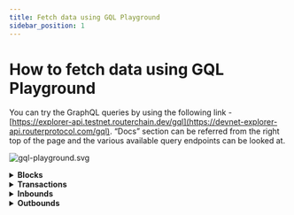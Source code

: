 ```yaml
---
title: Fetch data using GQL Playground
sidebar_position: 1
---
```


# How to fetch data using GQL Playground

You can try the GraphQL queries by using the following link - [https://explorer-api.testnet.routerchain.dev/gql](https://devnet-explorer-api.routerprotocol.com/gql). “Docs” section can be referred from the right top of the page and the various available  query endpoints can be looked at.

![gql-playground.svg](../../../../src/images/gql-plyground-query.png)


<details>
<summary><b>Blocks</b></summary>

### Overview

To query the data for blocks, you can use the blocks query. Below we have provided a few sample queries on how you can fetch desired blocks data using GraphQL.

### To get the latest blocks

To get the latest blocks from the explorer you can use the below query. The parameters offset and limit can be passed as required to get the outcome needed.

:::tip
The parameters can be set in the “Query Variables” section on the GraphQL playground. An example to set the parameters is as below - {"limit": 1, "offset": 1}
:::

**Request**

```jsx
query getLatestBlocks($limit: Int!, $offset: Int!) {
  paginatedBlock(sortBy:{_id:desc},limit:$limit,offset:$offset){
    totalRecords
    blocks{
      _id
      hash
      proposer
      txn_count
      timestamp
      transactions{
         _id
        height
        sender
        status
        receiver
        timeStamp
        gasWanted
        gasUsed
        fee
        event_logs
        success
      }
    }
  }
}
```

**Response**

```jsx
{
  "data": {
    "paginatedBlock": {
      "totalRecords": 15641,
      "blocks": [
        {
          "_id": 15641,
          "hash": "1C6BC272B52029A27D574A9E68269E9079A6E33AD4DBC3B4754874CE6EE4B0E6",
          "proposer": "4EC53962072D60BE17C849C98902EC05B22076E4",
          "txn_count": 0,
          "timestamp": "2023-01-02T08:55:57Z",
          "transactions": []
        }
      ]
    }
  }
}
```

### To get a specific block’s data

**Request**

```jsx
query getBlockByHeight($height: Int!){
  block(_id:$height){
    _id
    hash
    proposer
    txn_count
    timestamp
  }
}
```

**Response**

```jsx
{
  "data": {
    "block": {
      "_id": 1234,
      "hash": "92144B399796060CF32831077D34C5F3F67275E57572218B5BFC9BEDDDD0F44B",
      "proposer": "12B6CFEA58C5A3BC8CB194F4AE4E4610827083FC",
      "txn_count": 0,
      "timestamp": "2023-01-02T01:30:33Z"
    }
  }
}
```

</details>

<details>
<summary><b>Transactions</b></summary>

### Overview

To query the data for transactions, you can use the below examples. 

### To get the latest transactions data

To get the latest transactions from the explorer you can use the below query. The parameters offset and limit can be passed as required to get the outcome needed.

:::tip
The parameters can be set in the “Query Variables” section on the GraphQL playground. An example to set the parameters is as below -
{"limit": 1, "offset": 1}
:::

**Request**

```jsx
query getLatestTransactions($limit: Int!, $offset: Int!){
    paginatedTransaction(sortBy:{height:desc,timeStamp:desc},limit:$limit,offset:$offset){
    totalRecords
  transactions{
     _id
    height
    sender
    status
    receiver
    timeStamp
    gasWanted
    gasUsed
    fee
    event_logs
    success
    rawLog
    routePrice
  }
  }
}
```

**Response**

```jsx
{
  "data": {
    "paginatedTransaction": {
      "totalRecords": 17,
      "transactions": [
        {
          "_id": "4BB9D33522003683D23AF08A463248B77A65F0992C8FFAD730BD6F766B261E27",
          "height": 12886,
          "sender": "router1hvaau9fkk4xssmqe455mfujzd2hs6jnsy0rcdj",
          "status": "",
          "receiver": "router1gmj4z4vr3rn8ptzcumyycp6eegkuhehrlzlws2",
          "timeStamp": "2023-01-02T07:30:46Z",
          "gasWanted": "",
          "gasUsed": "",
          "fee": "100000000000000router",
          "event_logs": "",
          "success": "",
          "rawLog": "[{\"events\":[{\"type\":\"coin_received\",\"attributes\":[{\"key\":\"receiver\",\"value\":\"router1gmj4z4vr3rn8ptzcumyycp6eegkuhehrlzlws2\"},{\"key\":\"amount\",\"value\":\"1000000000000000000router\"}]},{\"type\":\"coin_spent\",\"attributes\":[{\"key\":\"spender\",\"value\":\"router1hvaau9fkk4xssmqe455mfujzd2hs6jnsy0rcdj\"},{\"key\":\"amount\",\"value\":\"1000000000000000000router\"}]},{\"type\":\"message\",\"attributes\":[{\"key\":\"action\",\"value\":\"/cosmos.bank.v1beta1.MsgSend\"},{\"key\":\"sender\",\"value\":\"router1hvaau9fkk4xssmqe455mfujzd2hs6jnsy0rcdj\"},{\"key\":\"module\",\"value\":\"bank\"}]},{\"type\":\"transfer\",\"attributes\":[{\"key\":\"recipient\",\"value\":\"router1gmj4z4vr3rn8ptzcumyycp6eegkuhehrlzlws2\"},{\"key\":\"sender\",\"value\":\"router1hvaau9fkk4xssmqe455mfujzd2hs6jnsy0rcdj\"},{\"key\":\"amount\",\"value\":\"1000000000000000000router\"}]}]}]",
          "routePrice": "1.7062257784837516"
        }
      ]
    }
  }
}
```

### To get a specific transaction’s data

**Request**

```jsx
query getTransactionByHash($hash: String!){
  transaction(_id:$hash){
	  _id
	  height
	  sender
	  status
	  receiver
	  timeStamp
	  gasWanted
	  gasUsed
	  fee
	  event_logs
	  success
  }
}
```

**Response**

```jsx
{
  "data": {
    "transaction": {
      "_id": "4BB9D33522003683D23AF08A463248B77A65F0992C8FFAD730BD6F766B261E27",
      "height": 12886,
      "sender": "router1hvaau9fkk4xssmqe455mfujzd2hs6jnsy0rcdj",
      "status": "",
      "receiver": "router1gmj4z4vr3rn8ptzcumyycp6eegkuhehrlzlws2",
      "timeStamp": "2023-01-02T07:30:46Z",
      "gasWanted": "",
      "gasUsed": "",
      "fee": "100000000000000router",
      "event_logs": "",
      "success": ""
    }
  }
}
```

</details>

<details>
<summary><b>Inbounds</b></summary>

### Overview

To query the data for cross-chain transactions, you can use the below examples.

### To get the latest inbounds data

To get the latest cross-chain transactions from the explorer you can use the below query. The parameters offset and limit can be passed as required to get the outcome needed.

:::tip
The parameters can be set in the “Query Variables” section on the GraphQL playground. An example to set the parameters is as below -
{"limit": 1, "offset": 1}
:::

**Request**

```jsx
query getLatestInbounds($limit: Int!, $offset: Int!){
    paginatedInbound(sortBy:{blockHeight:desc},limit:$limit,offset:$offset){
    totalRecords
    inbounds{
      attestationId
      chainType
      attestationType
      chainId
      eventNonce
      blockHeight
      sourceTxHash
      sourceSender
      routerBridgeContract
      payload
      status
      formAttestationId
      historyStatus{
        status
        txnHash
        timestamp
      }
      confirmations{
        validator
        txnHash
        timestamp
      }
    }
  }
}
```

**Response**

```jsx
{
  "data": {
    "paginatedCrosschain": {
      "totalRecords": 291,
      "crosschains": [
        {
          "id": "80001-468",
          "attestationId": "",
          "srcChainId": "80001",
          "requestIdentifier": 468,
          "blockHeight": 35434410,
          "sourceTxHash": "0xdc486ad4ecdbb5323023bec182617fe68b6ca4277c9556232aee38f3dc6d399d",
          "srcTimestamp": 1683752990,
          "srcTxOrigin": "",
          "routeAmount": "0",
          "routeRecipient": "",
          "destChainId": "43113",
          "requestSender": "0x0c64E70ea640583cb4371A0082c49C16FBa11EDB",
          "requestMetadata": {
            "destGasLimit": 1000000,
            "destGasPrice": 37500000000,
            "ackGasLimit": 0,
            "ackGasPrice": 0,
            "ackType": 1,
            "isReadCall": false,
            "asmAddress": ""
          },
          "requestPacket": {
            "handler": "\fd�\u000e�@X<�7\u001a\u0000�Ĝ\u0016��\u001e�",
            "payload": "AAAAAAAAAAAAAAAAAAAAAAAAAAAAAAAAAAAAAAAAACAAAAAAAAAAAAAAAAAAAAAAAAAAAAAAAAAAAAAAAAAAAQAAAAAAAAAAAAAAAAAAAAAAAAAAAAAAAAAAAAAAAABAAAAAAAAAAAAAAAAAAAAAAAAAAAAAAAAAAAAAAAAAABTZFbpyu+XheLnj75hHkZd5S6zSIgAAAAAAAAAAAAAAAA"
          },
          "srcChainType": "CHAIN_TYPE_EVM",
          "destChainType": "CHAIN_TYPE_EVM",
          "status": "CROSSCHAIN_REQUEST_CONFIRMED",
          "eventHistory": [
            {
              "name": "routerprotocol.routerchain.crosschain.EventCrosschainRequestCreated",
              "height": 136471,
              "timestamp": 1683752998,
              "txnHash": "80CBB4C048FF9B1A95B35AFAF2E0051F3769920743356AE89B84D32527D19E90"
            },
            {
              "name": "routerprotocol.routerchain.attestation.EventAttestationVote",
              "height": 136471,
              "timestamp": 1683752998,
              "txnHash": "80CBB4C048FF9B1A95B35AFAF2E0051F3769920743356AE89B84D32527D19E90"
            },
            {
              "name": "routerprotocol.routerchain.crosschain.EventCrosschainRequestConfirm",
              "height": 136471,
              "timestamp": 1683752998,
              "txnHash": "80CBB4C048FF9B1A95B35AFAF2E0051F3769920743356AE89B84D32527D19E90"
            },
            {
              "name": "routerprotocol.routerchain.attestation.EventAttestationVote",
              "height": 136471,
              "timestamp": 1683752998,
              "txnHash": "DD85827581C234AAD366660E78D4EDDE4EAF37A7F9CC690B81EF7F15DBF42D6B"
            },
            {
              "name": "routerprotocol.routerchain.crosschain.EventCrosschainRequestConfirm",
              "height": 136471,
              "timestamp": 1683752998,
              "txnHash": "DD85827581C234AAD366660E78D4EDDE4EAF37A7F9CC690B81EF7F15DBF42D6B"
            },
            {
              "name": "routerprotocol.routerchain.crosschain.EventHandleNativeTransfer",
              "height": 136471,
              "timestamp": 1683752998,
              "txnHash": ""
            },
            {
              "name": "routerprotocol.routerchain.crosschain.EventCrosschainReadyToExecute",
              "height": 136471,
              "timestamp": 1683752998,
              "txnHash": ""
            },
            {
              "name": "routerprotocol.routerchain.attestation.EventAttestationVote",
              "height": 136472,
              "timestamp": 1683753004,
              "txnHash": "834F689C60A7B5572814B8688BDC0F9F4455E55217FC9CA64F88684BF44124CC"
            },
            {
              "name": "routerprotocol.routerchain.crosschain.EventCrosschainRequestConfirm",
              "height": 136472,
              "timestamp": 1683753004,
              "txnHash": "834F689C60A7B5572814B8688BDC0F9F4455E55217FC9CA64F88684BF44124CC"
            }
          ],
          "historyStatus": [
            {
              "status": "CROSSCHAIN_REQUEST_CREATED",
              "txnHash": "80CBB4C048FF9B1A95B35AFAF2E0051F3769920743356AE89B84D32527D19E90",
              "timestamp": 1683752998
            },
            {
              "status": "CROSSCHAIN_REQUEST_CONFIRMED",
              "txnHash": "80CBB4C048FF9B1A95B35AFAF2E0051F3769920743356AE89B84D32527D19E90",
              "timestamp": 1683752998
            },
            {
              "status": "CROSSCHAIN_REQUEST_CONFIRMED",
              "txnHash": "DD85827581C234AAD366660E78D4EDDE4EAF37A7F9CC690B81EF7F15DBF42D6B",
              "timestamp": 1683752998
            },
            {
              "status": "CROSSCHAIN_REQUEST_READY_TO_EXECUTE",
              "txnHash": "",
              "timestamp": 1683752998
            },
            {
              "status": "CROSSCHAIN_REQUEST_CONFIRMED",
              "txnHash": "834F689C60A7B5572814B8688BDC0F9F4455E55217FC9CA64F88684BF44124CC",
              "timestamp": 1683753004
            }
          ],
          "eventConfirmSignatures": [
            {
              "validator": "router12ypmrn46en3wpcetrjz5jkk505g0r99ev8a6cw",
              "txnHash": "80CBB4C048FF9B1A95B35AFAF2E0051F3769920743356AE89B84D32527D19E90",
              "timestamp": 1683752998,
              "blockHeight": 136471,
              "signature": "0x5103b1ceBAcCE2E0e32B1C85495AD47d10f194b9",
              "ethSigner": "ff2b650775e8a1366cc59684bd848123c7f7948b6ed7c0584ae36a31e6fa48031934699930a5f78336cf6e502338872f009ae6b9f47a95543dd697702318debb01"
            },
            {
              "validator": "router1q4r5atk05alpwxm7llrnnf608yjudahv9yl4yy",
              "txnHash": "DD85827581C234AAD366660E78D4EDDE4EAF37A7F9CC690B81EF7F15DBF42D6B",
              "timestamp": 1683752998,
              "blockHeight": 136471,
              "signature": "0x05474EAeCfa77e171b7Effc739A74f3925C6F6EC",
              "ethSigner": "155bdeefe7914fae3202ebea66bcfeb622c5dccaa7e567376f74c89efea681790dc55379d34be471e7e678df51157d5bde16cb9592b258a2a89fb9f30b31091f00"
            },
            {
              "validator": "router1yrf75ap247eq636u4pdzzm2rqvphnwsavz4cwu",
              "txnHash": "834F689C60A7B5572814B8688BDC0F9F4455E55217FC9CA64F88684BF44124CC",
              "timestamp": 1683753004,
              "blockHeight": 136472,
              "signature": "0x20d3Ea742AAfb20D475cA85a216d43030379BA1d",
              "ethSigner": "ff8ef31a21d79bcc23a399c97cb46f0d2467d93f5c4ba890370e4ebf2e125eb46e91a5980cc2f6a3e17a5de90953c1a75a33607afbf36c0835e2cbb64e9431eb00"
            }
          ],
          "ackRequest": {
            "eventAckRequestCreated": {
              "attestationId": "",
              "ackSrcChainId": "",
              "ackRequestIdentifier": 0,
              "blockHeight": 0,
              "destTxHash": "",
              "relayerRouterAddress": "",
              "ackDestChainId": "",
              "requestSender": "",
              "requestIdentifier": 0,
              "ackSrcChainType": 0,
              "ackDestChainType": 0,
              "execData": "",
              "execStatus": false,
              "status": ""
            },
            "eventAckRequestConfirm": [],
            "status": "",
            "historyStatus": [],
            "claimHash": "",
            "txFeeInRoute": "",
            "chainType": "",
            "chainId": "",
            "requestIdentifier": 0,
            "customFormAttestationId": "",
            "ackReceiptRequest": {
              "ackReceipt": {
                "attestationId": "",
                "ackReceiptSrcChainId": "",
                "ackReceiptIdentifier": 0,
                "ackReceiptBlockHeight": 0,
                "ackReceiptTxHash": "",
                "relayerRouterAddress": "",
                "requestIdentifier": 0,
                "status": ""
              },
              "historyStatus": [],
              "relayerFeeInRoute": "",
              "refundFeeInRoute": "",
              "ackReceiptKey": "",
              "status": "",
              "claimHash": ""
            },
            "ackGasLimit": 0,
            "ackGasPrice": 0,
            "feePayer": "",
            "relayerFeeInRoute": "",
            "refundFeeInRoute": "",
            "errorResponse": "",
            "eventSignatures": []
          },
          "customFormAttestationId": "",
          "destinationTxHash": "",
          "eventAckConfirmSignatures": [],
          "createdAt": 1683752990,
          "updatedAt": 1683753004,
          "destTxFeeInRoute": "0",
          "relayerFee": "0",
          "relayerFeeInRoute": "",
          "refundFeeInRoute": "",
          "feePayer": "",
          "errorResponse": "",
          "relayerAddress": "",
          "execStatus": false,
          "execData": "",
          "eventSignatures": [
            {
              "chainType": "CHAIN_TYPE_NONE",
              "chainId": "80001",
              "eventNonce": 468,
              "voter": "routervaloper1mysxspguz359s9hra3h0te2ldctuljltl5lvk5",
              "blockHeight": 136471,
              "timestamp": 1683752998
            },
            {
              "chainType": "CHAIN_TYPE_NONE",
              "chainId": "80001",
              "eventNonce": 468,
              "voter": "routervaloper13psflkvyrmy2kwp2fhvas2j54uy3tme804k60c",
              "blockHeight": 136471,
              "timestamp": 1683752998
            },
            {
              "chainType": "CHAIN_TYPE_NONE",
              "chainId": "80001",
              "eventNonce": 468,
              "voter": "routervaloper10q4lc4hq6g0t34kj0fk6fp48hgt5pz48aq34al",
              "blockHeight": 136472,
              "timestamp": 1683753004
            }
          ]
        }
      ]
    }
  }
}
```

### To get a specific inbound’s data

In order to get data for a specific inbound request using the attestation id, you can use the below query.

**Request**

```jsx
query getInboundByFormAttestationId($formAttestationId: String!){
  inbound(formAttestationId:$formAttestationId){
    attestationId
    chainType
    attestationType
    chainId
    eventNonce
    blockHeight
    sourceTxHash
    sourceSender
    routerBridgeContract
    payload
    status
    formAttestationId
    historyStatus{
        status
        txnHash
        timestamp
      }
      confirmations{
        validator
        txnHash
        timestamp
      }
  }
}
```

**Response**

```jsx

```

### To get a search inbound data

In case you need to search for inbound transactions using various parameters, below sample query which can be used. You can add or remove conditions based on the requirement.

**Request**

```jsx
query getLatestInbounds($searchTerm: String!,$limit: Int!, $offset: Int!){
    paginatedInbound(where_or:{sourceTxHash:$searchTerm,sourceSender:$searchTerm,routerBridgeContract:$searchTerm,formAttestationId:$searchTerm},sortBy:{blockHeight:desc},limit:$limit,offset:$offset){
    totalRecords
    inbounds{
      attestationId
      chainType
      attestationType
      chainId
      eventNonce
      blockHeight
      sourceTxHash
      sourceSender
      routerBridgeContract
      payload
      status
      formAttestationId
      historyStatus{
        status
        txnHash
        timestamp
      }
      confirmations{
        validator
        txnHash
        timestamp
      }
    }
  }
}
```

**Response**

```jsx

```

</details>

<details>
<summary><b>Outbounds</b></summary>

### Overview

To query the data for outbound transactions, you can use the below examples. These are the transactions from Router chain to any other EVM/non-EVM chain.

### To get the latest outbounds data

To get the latest inbound transactions from the explorer you can use the below query. The parameters offset and limit can be passed as required to get the outcome needed.

:::tip
The parameters can be set in the “Query Variables” section on the GraphQL playground. An example to set the parameters is as below -
{"limit": 1, "offset": 1}
:::

**Request**

```jsx
query getLatestOutbounds($limit: Int!, $offset: Int!){
    paginatedOutbound(sortBy:{blockHeight:desc},limit:$limit,offset:$offset){
    totalRecords
    outbounds{
      eventNonce
      destinationChainType
      destinationChainId
      relayerFee
      outgoingTxFee
      isAtomic
      sourceAddress
      expiryTimestamp
      status
      contractCalls
      ackFormAttestationId
      formAttestationId
      attestationId
      outgoingTxNonce
      outboundTxRequestedBy
      destinationTxHash
      feeConsumed
      blockHeight
      historyStatus{
        status
        txnHash
        timestamp
        blockHeight
      }
     outboundSignatures{
        validator
        txnHash
        timestamp
      	blockHeight
      }
      outboundACKSignatures{
        validator
        txnHash
        timestamp
      	blockHeight
      }
      contractsExecutionData{
        destContractAddress
        status
        payload
      }
      confirmations{
        validator
        txnHash
        timestamp
      	blockHeight
      }
      contractAckResponses
    }
    }
}
```

**Response**

```jsx

```

### To get a specific outbound’s data

In order to get data for a specific outbound request using the attestation id, you can use the below query.

**Request**

```jsx
query getOutboundByFormAttestationId($formAttestationId: String!){
  outbound(formAttestationId:$formAttestationId){
      eventNonce
      destinationChainType
      destinationChainId
      relayerFee
      outgoingTxFee
      isAtomic
      sourceAddress
      expiryTimestamp
      status
      contractCalls
      ackFormAttestationId
      formAttestationId
      attestationId
      outgoingTxNonce
      outboundTxRequestedBy
      destinationTxHash
      feeConsumed
      blockHeight
      historyStatus{
        status
        txnHash
        timestamp
        blockHeight
      }
     outboundSignatures{
        validator
        txnHash
        timestamp
      	blockHeight
      }
      outboundACKSignatures{
        validator
        txnHash
        timestamp
      	blockHeight
      }
      contractsExecutionData{
        destContractAddress
        status
        payload
      }
      confirmations{
        validator
        txnHash
        timestamp
      	blockHeight
      }
      contractAckResponses
  }
}
```

**Response**

```jsx

```

### To get a search outbound data

In case you need to search for outbound request using various parameters, below sample query which can be used. You can add or remove conditions based on the requirement.

**Request**

```jsx
query getLatestOutbounds($destinationChainType: String!,$destinationChainId: String!,$sourceAddress: String!,$limit: Int!, $offset: Int!){
    paginatedOutbound(where:{destinationChainType:$destinationChainType,destinationChainId:$destinationChainId,sourceAddress:$sourceAddress},sortBy:{blockHeight:desc},limit:$limit,offset:$offset){
    totalRecords
    outbounds{
      eventNonce
      destinationChainType
      destinationChainId
      relayerFee
      outgoingTxFee
      isAtomic
      sourceAddress
      expiryTimestamp
      status
      contractCalls
      ackFormAttestationId
      formAttestationId
      attestationId
      outgoingTxNonce
      outboundTxRequestedBy
      destinationTxHash
      feeConsumed
      blockHeight
      historyStatus{
        status
        txnHash
        timestamp
        blockHeight
      }
     outboundSignatures{
        validator
        txnHash
        timestamp
      	blockHeight
      }
      outboundACKSignatures{
        validator
        txnHash
        timestamp
      	blockHeight
      }
      contractsExecutionData{
        destContractAddress
        status
        payload
      }
      contractAckResponses
      confirmations{
        validator
        txnHash
        timestamp
      	blockHeight
      }
    }
    }
}
```

**Response**

```jsx

```

</details>